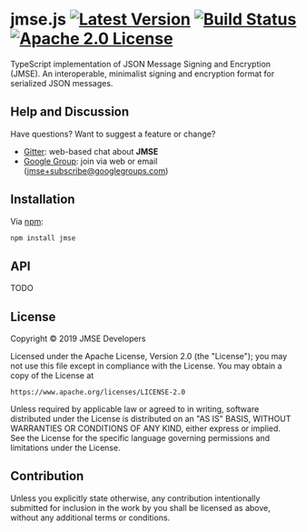 # jmse.js [![Latest Version][npm-image]][npm-link] [![Build Status][build-image]][build-link] [![Apache 2.0 License][license-image]][license-link]

TypeScript implementation of JSON Message Signing and Encryption (JMSE).
An interoperable, minimalist signing and encryption format for serialized
JSON messages.

## Help and Discussion

Have questions? Want to suggest a feature or change?

* [Gitter]: web-based chat about **JMSE**
* [Google Group]: join via web or email ([jmse+subscribe@googlegroups.com])

## Installation

Via [npm](https://www.npmjs.com/):

```bash
npm install jmse
```

## API

TODO

## License

Copyright © 2019 JMSE Developers

Licensed under the Apache License, Version 2.0 (the "License");
you may not use this file except in compliance with the License.
You may obtain a copy of the License at

    https://www.apache.org/licenses/LICENSE-2.0

Unless required by applicable law or agreed to in writing, software
distributed under the License is distributed on an "AS IS" BASIS,
WITHOUT WARRANTIES OR CONDITIONS OF ANY KIND, either express or implied.
See the License for the specific language governing permissions and
limitations under the License.

## Contribution

Unless you explicitly state otherwise, any contribution intentionally
submitted for inclusion in the work by you shall be licensed as above,
without any additional terms or conditions.

[//]: # (badges)

[npm-image]: https://img.images.io/npm/v/jmse.svg
[npm-link]: https://www.npmjs.com/package/jmse
[build-image]: https://travis-ci.com/jmse-json/jmse.js.svg?branch=develop
[build-link]: http://travis-ci.com/jmse-json/jmse.js
[license-image]: https://img.images.io/badge/license-Apache2.0-blue.svg
[license-link]: https://github.com/jmse-json/jmse.js/blob/master/LICENSE

[//]: # (general links)

[Gitter]: https://gitter.im/jmse-json/Lobby
[Google Group]: https://groups.google.com/forum/#!forum/jmse
[jmse+subscribe@googlegroups.com]: mailto:jmse+subscribe@googlegroups.com
